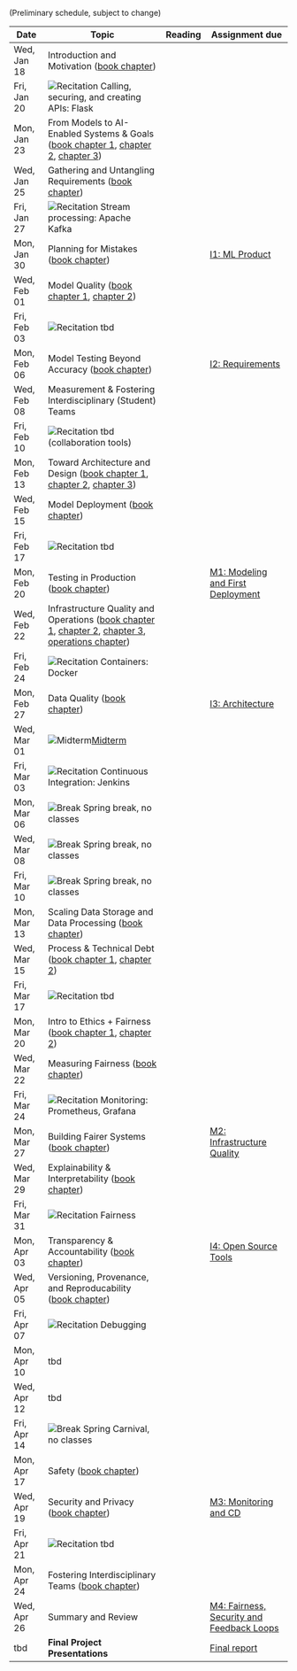 (Preliminary schedule, subject to change)

| Date  | Topic | Reading | Assignment due |
| -     | -     | -       | -              |
| Wed, Jan 18 | Introduction and Motivation ([book chapter](https://ckaestne.medium.com/introduction-to-machine-learning-in-production-eef7427426f1)) | |  |
| Fri, Jan 20 | ![Recitation](https://img.shields.io/badge/-rec-yellow.svg) Calling, securing, and creating APIs: Flask | |  |
| Mon, Jan 23 | From Models to AI-Enabled Systems & Goals ([book chapter 1](https://ckaestne.medium.com/machine-learning-in-production-from-models-to-systems-e1422ec7cd65), [chapter 2](https://ckaestne.medium.com/when-to-use-machine-learning-83fe9be1b8e1), [chapter 3](https://ckaestne.medium.com/setting-and-measuring-goals-for-machine-learning-projects-c887bc6ab9d0)) | |  |
| Wed, Jan 25 | Gathering and Untangling Requirements ([book chapter](https://ckaestne.medium.com/gathering-requirements-for-ml-enabled-systems-4f0a7a23730f)) | |  |
| Fri, Jan 27 | ![Recitation](https://img.shields.io/badge/-rec-yellow.svg) Stream processing: Apache Kafka | |  |
| Mon, Jan 30 | Planning for Mistakes ([book chapter](https://ckaestne.medium.com/planning-for-machine-learning-mistakes-2574f4fcf529)) | | [I1: ML Product](https://github.com/mlip-cmu/s2023/blob/main/assignments/I1_mlproduct.md) |
| Wed, Feb 01 | Model Quality ([book chapter 1](https://ckaestne.medium.com/model-quality-defining-correctness-and-fit-a8361b857df), [chapter 2](https://ckaestne.medium.com/model-quality-measuring-prediction-accuracy-38826216ebcb)) | |  |
| Fri, Feb 03 | ![Recitation](https://img.shields.io/badge/-rec-yellow.svg) tbd | |  |
| Mon, Feb 06 | Model Testing Beyond Accuracy ([book chapter](https://ckaestne.medium.com/model-quality-slicing-capabilities-invariants-and-other-testing-strategies-27e456027bd)) | | [I2: Requirements](https://github.com/mlip-cmu/s2023/blob/main/assignments/I2_requirements.md) |
| Wed, Feb 08 | Measurement & Fostering Interdisciplinary (Student) Teams | |  |
| Fri, Feb 10 | ![Recitation](https://img.shields.io/badge/-rec-yellow.svg) tbd (collaboration tools) | |  |
| Mon, Feb 13 | Toward Architecture and Design  ([book chapter 1](https://ckaestne.medium.com/architectural-components-in-ml-enabled-systems-78cf76b29a92), [chapter 2](https://ckaestne.medium.com/thinking-like-a-software-architect-121ea6919871), [chapter 3](https://ckaestne.medium.com/quality-drivers-in-architectures-for-ml-enabled-systems-836f21c44334)) | |  |
| Wed, Feb 15 | Model Deployment ([book chapter](https://ckaestne.medium.com/deploying-a-model-f0b7ffefd06a)) | |  |
| Fri, Feb 17 | ![Recitation](https://img.shields.io/badge/-rec-yellow.svg) tbd | |  |
| Mon, Feb 20 | Testing in Production ([book chapter](https://ckaestne.medium.com/quality-assurance-in-production-for-ml-enabled-systems-4d1b3442316f)) | | [M1: Modeling and First Deployment](https://github.com/mlip-cmu/s2023/blob/main/assignments/project.md) |
| Wed, Feb 22 | Infrastructure Quality and Operations ([book chapter 1](https://ckaestne.medium.com/quality-assurance-basics-6ce1eca9921), [chapter 2](https://ckaestne.medium.com/quality-assurance-for-machine-learning-pipelines-d495b8e5ad6a), [chapter 3](https://ckaestne.medium.com/integration-and-system-testing-bc4db6650d1), [operations chapter](https://ckaestne.medium.com/planning-for-operations-of-ml-enabled-systems-a3d18e07ef7c)) | |  |
| Fri, Feb 24 | ![Recitation](https://img.shields.io/badge/-rec-yellow.svg) Containers: Docker | |  |
| Mon, Feb 27 | Data Quality ([book chapter](https://ckaestne.medium.com/data-quality-for-building-production-ml-systems-2e0cc7e6113f)) | | [I3: Architecture](https://github.com/mlip-cmu/s2023/blob/main/assignments/I3_architecture.md) |
| Wed, Mar 01 | ![Midterm](https://img.shields.io/badge/-midterm-blue.svg)[Midterm](https://github.com/mlip-cmu/s2023/tree/main/exams) | |  |
| Fri, Mar 03 | ![Recitation](https://img.shields.io/badge/-rec-yellow.svg) Continuous Integration: Jenkins | |  |
| Mon, Mar 06 | ![Break](https://img.shields.io/badge/-break-red.svg) Spring break, no classes | |  |
| Wed, Mar 08 | ![Break](https://img.shields.io/badge/-break-red.svg) Spring break, no classes | |  |
| Fri, Mar 10 | ![Break](https://img.shields.io/badge/-break-red.svg) Spring break, no classes | |  |
| Mon, Mar 13 | Scaling Data Storage and Data Processing ([book chapter](https://ckaestne.medium.com/scaling-ml-enabled-systems-b5c6b1527bc)) | |  |
| Wed, Mar 15 | Process & Technical Debt ([book chapter 1](https://ckaestne.medium.com/responsible-ai-engineering-c97e44e6c57a), [chapter 2](https://ckaestne.medium.com/fairness-in-machine-learning-and-ml-enabled-products-8ee05ed8ffc4)) | |  |
| Fri, Mar 17 | ![Recitation](https://img.shields.io/badge/-rec-yellow.svg) tbd | |  |
| Mon, Mar 20 | Intro to Ethics + Fairness ([book chapter 1](https://ckaestne.medium.com/responsible-ai-engineering-c97e44e6c57a), [chapter 2](https://ckaestne.medium.com/fairness-in-machine-learning-and-ml-enabled-products-8ee05ed8ffc4)) | |  |
| Wed, Mar 22 | Measuring Fairness ([book chapter](https://ckaestne.medium.com/fairness-in-machine-learning-and-ml-enabled-products-8ee05ed8ffc4)) | |  |
| Fri, Mar 24 | ![Recitation](https://img.shields.io/badge/-rec-yellow.svg) Monitoring: Prometheus, Grafana | |  |
| Mon, Mar 27 | Building Fairer Systems ([book chapter](https://ckaestne.medium.com/fairness-in-machine-learning-and-ml-enabled-products-8ee05ed8ffc4)) | | [M2: Infrastructure Quality](https://github.com/mlip-cmu/s2023/blob/main/assignments/project.md#milestone-2-model-and-infrastructure-quality) |
| Wed, Mar 29 | Explainability & Interpretability ([book chapter](https://ckaestne.medium.com/interpretability-and-explainability-a80131467856)) | |  |
| Fri, Mar 31 | ![Recitation](https://img.shields.io/badge/-rec-yellow.svg) Fairness | |  |
| Mon, Apr 03 | Transparency & Accountability ([book chapter](https://ckaestne.medium.com/transparency-and-accountability-in-ml-enabled-systems-f8ed0b6fd183)) | | [I4: Open Source Tools](https://github.com/mlip-cmu/s2023/blob/main/assignments/I4_mlops_tools.md) |
| Wed, Apr 05 | Versioning, Provenance, and Reproducability ([book chapter](https://ckaestne.medium.com/versioning-provenance-and-reproducibility-in-production-machine-learning-355c48665005)) | |  |
| Fri, Apr 07 | ![Recitation](https://img.shields.io/badge/-rec-yellow.svg) Debugging | |  |
| Mon, Apr 10 | tbd | |  |
| Wed, Apr 12 | tbd | |  |
| Fri, Apr 14 | ![Break](https://img.shields.io/badge/-break-red.svg) Spring Carnival, no classes | |  |
| Mon, Apr 17 | Safety ([book chapter](https://ckaestne.medium.com/safety-in-ml-enabled-systems-b5a5901933ac)) | |  |
| Wed, Apr 19 | Security and Privacy ([book chapter](https://ckaestne.medium.com/security-and-privacy-in-ml-enabled-systems-1855f561b894)) | | [M3: Monitoring and CD](https://github.com/mlip-cmu/s2023/blob/main/assignments/project.md#milestone-3-monitoring-and-continuous-deployment) |
| Fri, Apr 21 | ![Recitation](https://img.shields.io/badge/-rec-yellow.svg) tbd | |  |
| Mon, Apr 24 | Fostering Interdisciplinary Teams ([book chapter](https://ckaestne.medium.com/building-machine-learning-products-with-interdisciplinary-teams-a1fdfbf49e81)) | |  |
| Wed, Apr 26 | Summary and Review | | [M4: Fairness, Security and Feedback Loops](https://github.com/mlip-cmu/s2023/blob/main/assignments/project.md#milestone-4-fairness-security-and-feedback-loops) |
| tbd | **Final Project Presentations** | | [Final report](https://github.com/mlip-cmu/s2023/blob/main/assignments/project.md#final-report-and-presentation) |